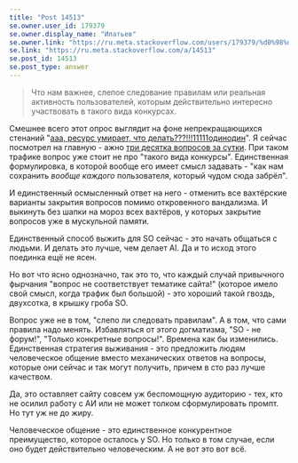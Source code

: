 ```yaml
---
title: "Post 14513"
se.owner.user_id: 179379
se.owner.display_name: "Ипатьев"
se.owner.link: "https://ru.meta.stackoverflow.com/users/179379/%d0%98%d0%bf%d0%b0%d1%82%d1%8c%d0%b5%d0%b2"
se.link: "https://ru.meta.stackoverflow.com/a/14513"
se.post_id: 14513
se.post_type: answer
---
```

<blockquote>
<p>Что нам важнее, слепое следование правилам или реальная активность пользователей, которым действительно интересно участвовать в такого вида конкурсах.</p>
</blockquote>
<p>Смешнее всего этот опрос выглядит на фоне непрекращающихся стенаний &quot;<a href="https://ru.meta.stackoverflow.com/questions/14406/%D0%9E%D0%BF%D1%80%D0%BE%D1%81-%D0%B4%D0%BB%D1%8F-%D0%BF%D0%BE%D0%BB%D1%8C%D0%B7%D0%BE%D0%B2%D0%B0%D1%82%D0%B5%D0%BB%D0%B5%D0%B9-%D0%BA%D0%B0%D0%BA-%D0%B2%D0%B5%D1%80%D0%BD%D1%83%D1%82%D1%8C-%D0%B0%D0%BA%D1%82%D0%B8%D0%B2%D0%BD%D0%BE%D1%81%D1%82%D1%8C-%D0%BD%D0%B0-ru-so">ааа, ресурс умирает, что делать???!!!11111одинодин</a>&quot;. Я сейчас посмотрел на главную - ажно <a href="https://ru.stackoverflow.com/questions?tab=newest&amp;pagesize=30">три десятка вопросов за сутки</a>. При таком трафике вопрос уже стоит не про &quot;такого вида конкурсы&quot;. Единственная формулировка, в которой вообще его имеет смысл задавать - &quot;как нам сохранить <em>вообще каждого</em> пользователя, который чудом сюда забрёл&quot;.</p>
<p>И единственный осмысленный ответ на него - отменить все вахтёрские варианты закрытия вопросов помимо откровенного вандализма. И выкинуть без шапки на мороз всех вахтёров, у которых закрытие вопросов уже в мускульной памяти.</p>
<p>Единственный способ выжить для SO сейчас - это начать общаться с людьми. И делать это лучше, чем делает AI. Да и то исход этого поединка ещё не ясен.</p>
<p>Но вот что ясно однозначно, так это то, что каждый случай привычного фырчания &quot;вопрос не соответствует тематике сайта!&quot; (которое имело свой смысл, когда трафик был большой) - это хороший такой гвоздь, двухсотка, в крышку гроба SO.</p>
<p>Вопрос уже не в том, &quot;слепо ли следовать правилам&quot;. А в том, что сами правила надо менять. Избавляться от этого догматизма, &quot;SO - не форум!&quot;, &quot;Только конкретные вопросы!&quot;. Времена как бы изменились. Единственная стратегия выживания - это предложить людям человеческое общение вместо механических ответов на вопросы, которые они сейчас и так могут получить, причем в сто раз лучше качеством.</p>
<p>Да, это оставляет сайту совсем уж беспомощную аудиторию - тех, кто не осилил работу с АИ или не может толком сформулировать промпт. Но тут уж не до жиру.</p>
<p>Человеческое общение - это единственное конкурентное преимущество, которое осталось у SO. Но только в том случае, если оно будет действительно человеческим. А не вот это вот всё.</p>
